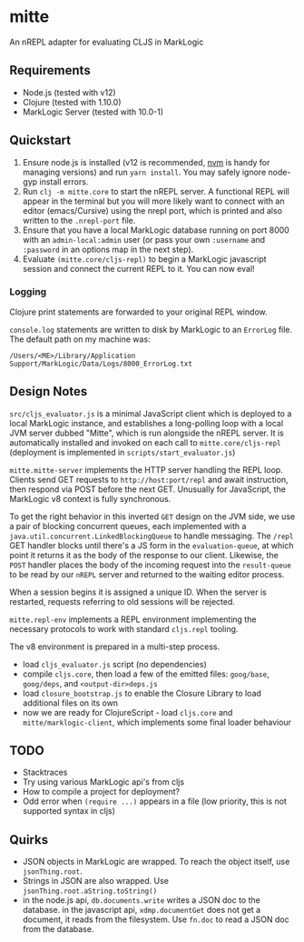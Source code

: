 # mitte
An nREPL adapter for evaluating CLJS in MarkLogic

## Requirements

- Node.js (tested with v12)
- Clojure (tested with 1.10.0)
- MarkLogic Server (tested with 10.0-1) 

## Quickstart

1. Ensure node.js is installed (v12 is recommended, [nvm](https://github.com/nvm-sh/nvm) is handy for managing
versions) and run `yarn install`. You may safely ignore node-gyp install errors. 
1. Run `clj -m mitte.core` to start the nREPL server. A functional REPL will appear 
in the terminal but you will more likely want to connect with an editor (emacs/Cursive) 
using the nrepl port, which is printed and also written to the `.nrepl-port` file.
1. Ensure that you have a local MarkLogic database running on port 8000 with an 
`admin-local:admin` user (or pass your own `:username` and `:password` in an options map
in the next step). 
1. Evaluate `(mitte.core/cljs-repl)` to begin a MarkLogic javascript session and connect
the current REPL to it. You can now eval!

### Logging 

Clojure print statements are forwarded to your original REPL window.

`console.log` statements are written to disk by MarkLogic to an `ErrorLog`
file. The default path on my machine was: 

```
/Users/<ME>/Library/Application Support/MarkLogic/Data/Logs/8000_ErrorLog.txt
```

## Design Notes

`src/cljs_evaluator.js` is a minimal JavaScript client which is deployed
 to a local MarkLogic instance, and establishes a long-polling loop with
 a local JVM server dubbed "Mitte", which is run alongside the nREPL server. 
 It is automatically installed and invoked on each call to 
 `mitte.core/cljs-repl` (deployment is implemented in `scripts/start_evaluator.js`)

`mitte.mitte-server` implements the HTTP server handling the REPL loop.  
 Clients send GET requests to `http://host:port/repl` and await instruction, 
 then respond via POST before the next GET. Unusually for JavaScript,
 the MarkLogic v8 context is fully synchronous.
 
To get the right behavior in this inverted `GET` design on the JVM side, we
 use a pair of blocking concurrent queues, each implemented with a
 `java.util.concurrent.LinkedBlockingQueue` to handle messaging. The
 `/repl` GET handler blocks until there's a JS form in the 
 `evaluation-queue`, at which point it returns it as the body of
 the response to our client. Likewise, the `POST` handler places the 
 body of the incoming request into the `result-queue` to be read by our
 `nREPL` server and returned to the waiting editor process.

When a session begins it is assigned a unique ID. When the server is
 restarted, requests referring to old sessions will be rejected. 

`mitte.repl-env` implements a REPL environment implementing the necessary 
 protocols to work with standard `cljs.repl` tooling. 

The v8 environment is prepared in a multi-step process. 
- load `cljs_evaluator.js` script (no dependencies)
- compile `cljs.core`, then load a few of the emitted files:
  `goog/base`, `goog/deps`, and `<output-dir>deps.js`
- load `closure_bootstrap.js` to enable the Closure Library
  to load additional files on its own
- now we are ready for ClojureScript - load `cljs.core` and
  `mitte/marklogic-client`, which implements some final loader
  behaviour
  
    
## TODO

- Stacktraces
- Try using various MarkLogic api's from cljs
- How to compile a project for deployment?
- Odd error when `(require ...)` appears in a file (low priority,
  this is not supported syntax in cljs)

## Quirks

- JSON objects in MarkLogic are wrapped. To reach the object itself, 
  use `jsonThing.root`.
- Strings in JSON are also wrapped. Use `jsonThing.root.aString.toString()`
- in the node.js api, `db.documents.write` writes a JSON doc to the database.
  in the javascript api, `xdmp.documentGet` does not get a document, it reads 
  from the filesystem. Use `fn.doc` to read a JSON doc from the database. 
  